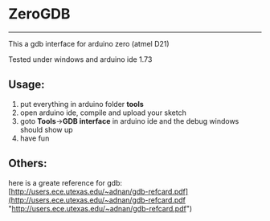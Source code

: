 # ZeroGDB #

----------

This a gdb interface for arduino zero (atmel D21)

Tested under windows and arduino ide 1.73

## Usage: ##
1. put everything in arduino folder **tools**
2. open arduino ide, compile and upload your sketch
3. goto **Tools**->**GDB interface** in arduino ide and the debug windows should show up
4. have fun

## Others: ##
here is a greate reference for gdb:
[http://users.ece.utexas.edu/~adnan/gdb-refcard.pdf](http://users.ece.utexas.edu/~adnan/gdb-refcard.pdf "http://users.ece.utexas.edu/~adnan/gdb-refcard.pdf")